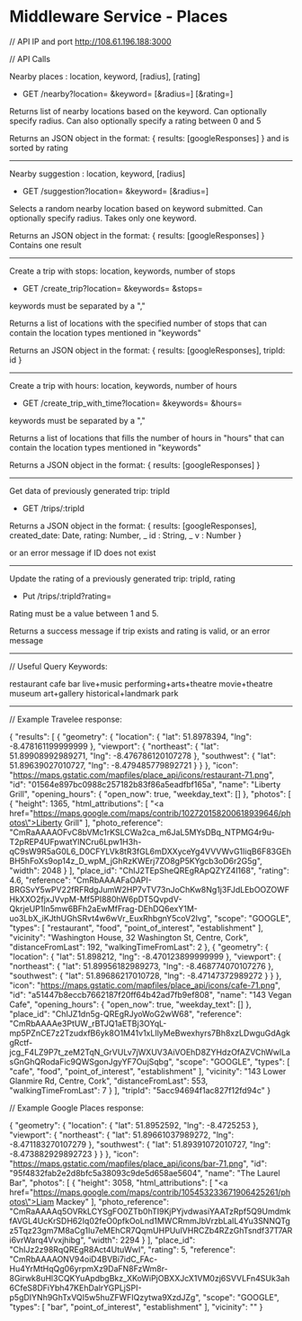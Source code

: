 # Middleware Service - Places

// API IP and port
http://108.61.196.188:3000

// API Calls

Nearby places : location, keyword, [radius], [rating]

  - GET /nearby?location= &keyword= [&radius=] [&rating=]

Returns list of nearby locations based on the keyword. Can optionally specify
radius. Can also optionally specify a rating between 0 and 5

Returns an JSON object in the format:
{ results: [googleResponses] }
and is sorted by rating

--------------------

Nearby suggestion : location, keyword, [radius]

  - GET /suggestion?location= &keyword= [&radius=]

Selects a random nearby location based on keyword submitted. Can optionally
specify radius. Takes only one keyword.

Returns an JSON object in the format:
{ results: [googleResponses] }
Contains one result


---------------------

Create a trip with stops: location, keywords, number of stops

  - GET /create_trip?location= &keywords= &stops=

keywords must be separated by a ","

Returns a list of locations with the specified number of stops that can contain
the location types mentioned in "keywords"

Returns an JSON object in the format:
{ results: [googleResponses],
  tripId: id }

------------------------------
Create a trip with hours: location, keywords, number of hours

  - GET /create_trip_with_time?location= &keywords= &hours=

keywords must be separated by a ","

Returns a list of locations that fills the number of hours in "hours" that can
contain the location types mentioned in "keywords"

Returns a JSON object in the format:
{ results: [googleResponses] }

------------------------------
Get data of previously generated trip: tripId

  - GET /trips/:tripId

Returns a JSON object in the format:
{ results: [googleResponses],
  created_date: Date,
  rating: Number,
  _ id : String,
  _ v : Number
  }

or an error message if ID does not exist

--------------------------------
Update the rating of a previously generated trip: tripId, rating

  - Put /trips/:tripId?rating=

Rating must be a value between 1 and 5.

Returns a success message if trip exists and rating is valid,
or an error message

--------------------------------

// Useful Query Keywords:

restaurant
cafe
bar
live+music
performing+arts+theatre
movie+theatre
museum
art+gallery
historical+landmark
park

------------------------------
// Example Travelee response:

  {
      "results": [
          {
              "geometry": {
                  "location": {
                      "lat": 51.8978394,
                      "lng": -8.478161199999999
                  },
                  "viewport": {
                      "northeast": {
                          "lat": 51.89908992989271,
                          "lng": -8.476786120107278
                      },
                      "southwest": {
                          "lat": 51.89639027010727,
                          "lng": -8.479485779892721
                      }
                  }
              },
              "icon": "https://maps.gstatic.com/mapfiles/place_api/icons/restaurant-71.png",
              "id": "01564e897bc0988c257182b83f86a5eadfbf165a",
              "name": "Liberty Grill",
              "opening_hours": {
                  "open_now": true,
                  "weekday_text": []
              },
              "photos": [
                  {
                      "height": 1365,
                      "html_attributions": [
                          "<a href=\"https://maps.google.com/maps/contrib/102720158200618939646/photos\">Liberty Grill</a>"
                      ],
                      "photo_reference": "CmRaAAAAOFvC8bVMc1rKSLCWa2ca_m6JaL5MYsDBq_NTPMG4r9u-T2pREP4UFpwatYlNCru6Lpw1H3h-qC9sW9R5aG0L6_D0CFYLVk8tR3fGL6mDXXyceYg4VVVWvG1IiqB6F83GEhBH5hFoXs9op14z_D_wpM_jGhRzKWErj7ZO8gP5KYgcb3oD6r2G5g",
                      "width": 2048
                  }
              ],
              "place_id": "ChIJ2TEpSheQREgRApQZYZ4l168",
              "rating": 4.6,
              "reference": "CmRbAAAAFaOAPI-BRGSvY5wPV22fRFRdgJumW2HP7vTV73nJoChKw8Ng1j3FJdLEbOOZOWFHkXXO2fjxJVvpM-Mf5PI880hW6pDT5QvpdV-QkrjeUP1ln5mw6BFh2aEwMfFrag-DEhDQ6exY1M-uo3LbX_iKJthUGhSRvt4w6wVr_EuxRhbgnY5coV2Ivg",
              "scope": "GOOGLE",
              "types": [
                  "restaurant",
                  "food",
                  "point_of_interest",
                  "establishment"
              ],
              "vicinity": "Washington House, 32 Washington St, Centre, Cork",
              "distanceFromLast": 192,
              "walkingTimeFromLast": 2
          },
          {
              "geometry": {
                  "location": {
                      "lat": 51.898212,
                      "lng": -8.470123899999999
                  },
                  "viewport": {
                      "northeast": {
                          "lat": 51.89956182989273,
                          "lng": -8.468774070107276
                      },
                      "southwest": {
                          "lat": 51.89686217010728,
                          "lng": -8.47147372989272
                      }
                  }
              },
              "icon": "https://maps.gstatic.com/mapfiles/place_api/icons/cafe-71.png",
              "id": "a51447b8eccb7662187f20ff64b42ad7fb9ef808",
              "name": "143 Vegan Cafe",
              "opening_hours": {
                  "open_now": true,
                  "weekday_text": []
              },
              "place_id": "ChIJZ1dn5g-QREgRJyoWoG2wW68",
              "reference": "CmRbAAAAe3PtUW_rBTJQ1aETBj3OYqL-mp5PZnCE7z2TzudxfB6yk8O1M41v1xLIlyMeBwexhyrs7Bh8xzLDwguGdAgkgRctf-jcg_F4LZ9P7t_zeM2TqN_GrVULv7jWXUV3AiVOEhD8ZYHdzOfAZVChWwlLasGnGhQRodaFic9QWSgonJgyYF7OujSqbg",
              "scope": "GOOGLE",
              "types": [
                  "cafe",
                  "food",
                  "point_of_interest",
                  "establishment"
              ],
              "vicinity": "143 Lower Glanmire Rd, Centre, Cork",
              "distanceFromLast": 553,
              "walkingTimeFromLast": 7
          }
      ],
      "tripId": "5acc94694f1ac827f12fd94c"
  }


// Example Google Places response:

  {
      "geometry": {
          "location": {
              "lat": 51.8952592,
              "lng": -8.4725253
          },
          "viewport": {
              "northeast": {
                  "lat": 51.89661037989272,
                  "lng": -8.471183270107279
              },
              "southwest": {
                  "lat": 51.89391072010727,
                  "lng": -8.473882929892723
              }
          }
      },
      "icon": "https://maps.gstatic.com/mapfiles/place_api/icons/bar-71.png",
      "id": "95f4832fab2e2d8bfc5a38093c9de5d658ae5604",
      "name": "The Laurel Bar",
      "photos": [
          {
              "height": 3058,
              "html_attributions": [
                  "<a href=\"https://maps.google.com/maps/contrib/105453233671906425261/photos\">Liam Mackey</a>"
              ],
              "photo_reference": "CmRaAAAAq5OVRkLCYSgFO0ZTb0hTI9KjPYjvdwasiYAATzRpf5Q9UmdmkfAVGL4UcKrSDH62Iq02feO0pfkOoLnd1MWCRmmJbVrzbLaIL4Yu3SNNQTgz5Tqz23gm7M8aCg1Iu7eMEhCR7QqmUHPUuIVHRCZb4RZzGhTsndf37T7ARi6vrWarq4Vvxjhibg",
              "width": 2294
          }
      ],
      "place_id": "ChIJz2z98RqQREgR8Act4UtuWwI",
      "rating": 5,
      "reference": "CmRbAAAAONV94oiD4BVBi7idC_FAc-Hu4YrMtHqQg06yrpmXz9DaFN8FzWm8r-8Girwk8uHl3CQKYuApdbgBkz_XKoWiPjOBXXJcX1VM0zj6SVVLFn4SUk3ah6CfeS8DFiYbh47KEhDalrYGPLjSPI-p5gDIYNh9GhTxVQI5w5huZFWFIQzytwa9XzdJZg",
      "scope": "GOOGLE",
      "types": [
          "bar",
          "point_of_interest",
          "establishment"
      ],
      "vicinity": ""
  }
